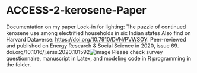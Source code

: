 # ACCESS-2-kerosene-Paper
Documentation on my paper Lock-in for lighting: The puzzle of continued kerosene use among electrified households in six Indian states
Also find on Harvard Dataverse:  https://doi.org/10.7910/DVN/PVWSOY.
Peer-reviewed and published on Energy Research & Social Science in 2020, issue 69.
doi.org/10.1016/j.erss.2020.101592![image](https://github.com/xxhou8/ACCESS-2-kerosene-Paper/assets/128908611/c704d262-3870-4650-8445-ebc3b049b45b)
Please check survey questionnaire, manuscript in Latex, and modeling code in R programming in the folder.

